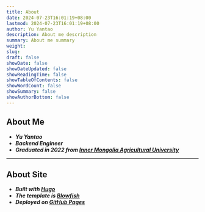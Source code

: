 ```yaml
---
title: About
date: 2024-07-23T16:01:19+08:00
lastmod: 2024-07-23T16:01:19+08:00
author: Yu Yantao
description: About me description
summary: About me summary
weight:
slug:
draft: false
showDate: false
showDateUpdated: false
showReadingTime: false
showTableOfContents: false
showWordCount: false
showSummary: false
showAuthorBottom: false
---
```


## About Me

- _**Yu Yantao**_
- _**Backend Engineer**_
- _**Graduated in 2022 from [Inner Mongolia Agricultural University](https://www.imau.edu.cn/)**_

---

## About Site

- _**Built with [Hugo](https://gohugo.io/)**_
- _**The template is [Blowfish](https://blowfish.page/)**_
- _**Deployed on [GitHub Pages](https://pages.github.com/)**_

